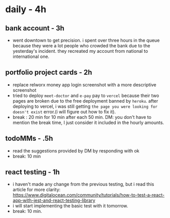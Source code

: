 # daily - 4h

## bank account - 3h

- went downtown to get precision. i spent over three hours in the queue because they were a lot people who crowded the bank due to the yesterday's incident. they recreated my account from national to international one.

## portfolio project cards - 2h

- replace relworx money app login screenshot with a more descriptive screenshot
- tried to deploy `meet-doctor` and `e-pay` pay to `vercel` because their two pages are broken due to the free deployment banned by `heroku`. after deploying to vercel, i was still getting `the page you were looking for doesn't exist` error.(i will figure out how to fix it).
- break : 20 min for 10 min after each 50 min. DM: you don't have to mention the break time, I just consider it included in the hourly amounts.

## todoMMs - .5h

- read the suggestions provided by DM by responding with ok
- break: 10 min

## react testing - 1h

- i haven't made any change from the previous testing, but i read this article for more clarity: https://www.digitalocean.com/community/tutorials/how-to-test-a-react-app-with-jest-and-react-testing-library
- i will start implementing the basic test with it tomorrow.
- break: 10 min.
